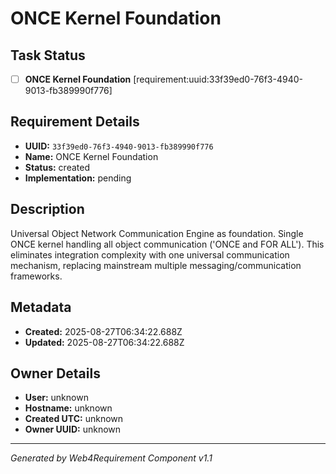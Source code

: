 # ONCE Kernel Foundation

## Task Status
- [ ] **ONCE Kernel Foundation** [requirement:uuid:33f39ed0-76f3-4940-9013-fb389990f776]

## Requirement Details

- **UUID:** `33f39ed0-76f3-4940-9013-fb389990f776`
- **Name:** ONCE Kernel Foundation
- **Status:** created
- **Implementation:** pending

## Description

Universal Object Network Communication Engine as foundation. Single ONCE kernel handling all object communication ('ONCE and FOR ALL'). This eliminates integration complexity with one universal communication mechanism, replacing mainstream multiple messaging/communication frameworks.

## Metadata

- **Created:** 2025-08-27T06:34:22.688Z
- **Updated:** 2025-08-27T06:34:22.688Z

## Owner Details

- **User:** unknown
- **Hostname:** unknown
- **Created UTC:** unknown
- **Owner UUID:** unknown

---

*Generated by Web4Requirement Component v1.1*